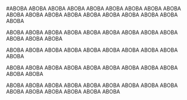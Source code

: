 #ABOBA ABOBA ABOBA ABOBA ABOBA ABOBA ABOBA ABOBA ABOBA ABOBA ABOBA ABOBA ABOBA ABOBA ABOBA ABOBA ABOBA ABOBA ABOBA 

ABOBA ABOBA ABOBA ABOBA ABOBA ABOBA ABOBA ABOBA ABOBA ABOBA ABOBA ABOBA 

ABOBA ABOBA ABOBA ABOBA ABOBA ABOBA ABOBA ABOBA ABOBA ABOBA 

ABOBA ABOBA ABOBA ABOBA ABOBA ABOBA ABOBA ABOBA ABOBA ABOBA ABOBA

ABOBA ABOBA ABOBA ABOBA ABOBA ABOBA ABOBA ABOBA ABOBA ABOBA ABOBA ABOBA ABOBA ABOBA ABOBA 
